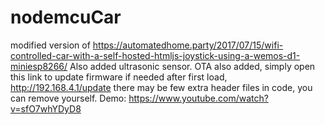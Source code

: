 # nodemcuCar
modified version of https://automatedhome.party/2017/07/15/wifi-controlled-car-with-a-self-hosted-htmljs-joystick-using-a-wemos-d1-miniesp8266/
Also added ultrasonic sensor. 
OTA also added,
simply open this link to update firmware if needed after first load, 
http://192.168.4.1/update
there may be few extra header files in code, you can remove yourself.
Demo: https://www.youtube.com/watch?v=sfO7whYDyD8